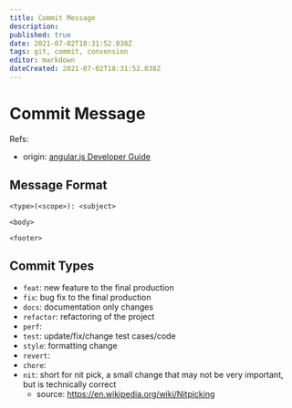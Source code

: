 ```yaml
---
title: Commit Message
description: 
published: true
date: 2021-07-02T18:31:52.038Z
tags: git, commit, convension
editor: markdown
dateCreated: 2021-07-02T18:31:52.038Z
---
```


# Commit Message

Refs:
- origin: [angular.js Developer Guide](https://github.com/angular/angular.js/blob/master/DEVELOPERS.md#commits)

## Message Format

```
<type>(<scope>): <subject>

<body>

<footer>
```

## Commit Types

- `feat`: new feature to the final production
- `fix`: bug fix to the final production
- `docs`: documentation only changes
- `refactor`: refactoring of the project
- `perf`: 
- `test`: update/fix/change test cases/code
- `style`: formatting change
- `revert`: 
- `chore`: 
- `nit`: short for nit pick, a small change that may not be very important, but is technically correct
	- source: https://en.wikipedia.org/wiki/Nitpicking